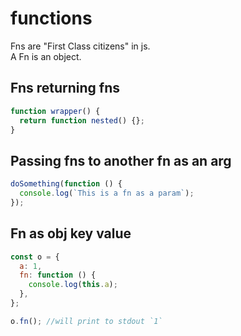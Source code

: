 # functions

Fns are "First Class citizens" in js.  
A Fn is an object.

## Fns returning fns

```js
function wrapper() {
  return function nested() {};
}
```

## Passing fns to another fn as an arg

```js
doSomething(function () {
  console.log(`This is a fn as a param`);
});
```

## Fn as obj key value

```js
const o = {
  a: 1,
  fn: function () {
    console.log(this.a);
  },
};

o.fn(); //will print to stdout `1`
```
